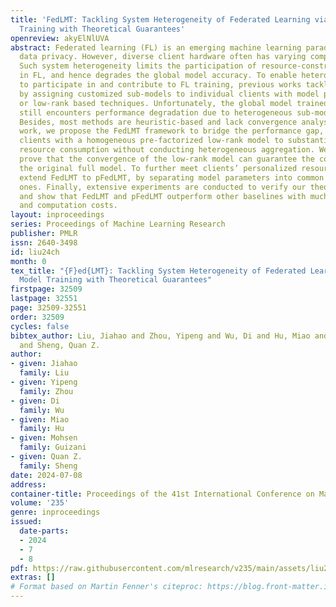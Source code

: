 ```yaml
---
title: 'FedLMT: Tackling System Heterogeneity of Federated Learning via Low-Rank Model
  Training with Theoretical Guarantees'
openreview: akyElNlUVA
abstract: Federated learning (FL) is an emerging machine learning paradigm for preserving
  data privacy. However, diverse client hardware often has varying computation resources.
  Such system heterogeneity limits the participation of resource-constrained clients
  in FL, and hence degrades the global model accuracy. To enable heterogeneous clients
  to participate in and contribute to FL training, previous works tackle this problem
  by assigning customized sub-models to individual clients with model pruning, distillation,
  or low-rank based techniques. Unfortunately, the global model trained by these methods
  still encounters performance degradation due to heterogeneous sub-model aggregation.
  Besides, most methods are heuristic-based and lack convergence analysis. In this
  work, we propose the FedLMT framework to bridge the performance gap, by assigning
  clients with a homogeneous pre-factorized low-rank model to substantially reduce
  resource consumption without conducting heterogeneous aggregation. We theoretically
  prove that the convergence of the low-rank model can guarantee the convergence of
  the original full model. To further meet clients’ personalized resource needs, we
  extend FedLMT to pFedLMT, by separating model parameters into common and custom
  ones. Finally, extensive experiments are conducted to verify our theoretical analysis
  and show that FedLMT and pFedLMT outperform other baselines with much less communication
  and computation costs.
layout: inproceedings
series: Proceedings of Machine Learning Research
publisher: PMLR
issn: 2640-3498
id: liu24ch
month: 0
tex_title: "{F}ed{LMT}: Tackling System Heterogeneity of Federated Learning via Low-Rank
  Model Training with Theoretical Guarantees"
firstpage: 32509
lastpage: 32551
page: 32509-32551
order: 32509
cycles: false
bibtex_author: Liu, Jiahao and Zhou, Yipeng and Wu, Di and Hu, Miao and Guizani, Mohsen
  and Sheng, Quan Z.
author:
- given: Jiahao
  family: Liu
- given: Yipeng
  family: Zhou
- given: Di
  family: Wu
- given: Miao
  family: Hu
- given: Mohsen
  family: Guizani
- given: Quan Z.
  family: Sheng
date: 2024-07-08
address:
container-title: Proceedings of the 41st International Conference on Machine Learning
volume: '235'
genre: inproceedings
issued:
  date-parts:
  - 2024
  - 7
  - 8
pdf: https://raw.githubusercontent.com/mlresearch/v235/main/assets/liu24ch/liu24ch.pdf
extras: []
# Format based on Martin Fenner's citeproc: https://blog.front-matter.io/posts/citeproc-yaml-for-bibliographies/
---
```

